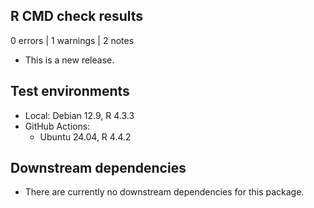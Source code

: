 ## R CMD check results

0 errors | 1 warnings | 2 notes

* This is a new release.

## Test environments

* Local: Debian 12.9, R 4.3.3
* GitHub Actions:
  * Ubuntu 24.04, R 4.4.2

## Downstream dependencies

* There are currently no downstream dependencies for this package.